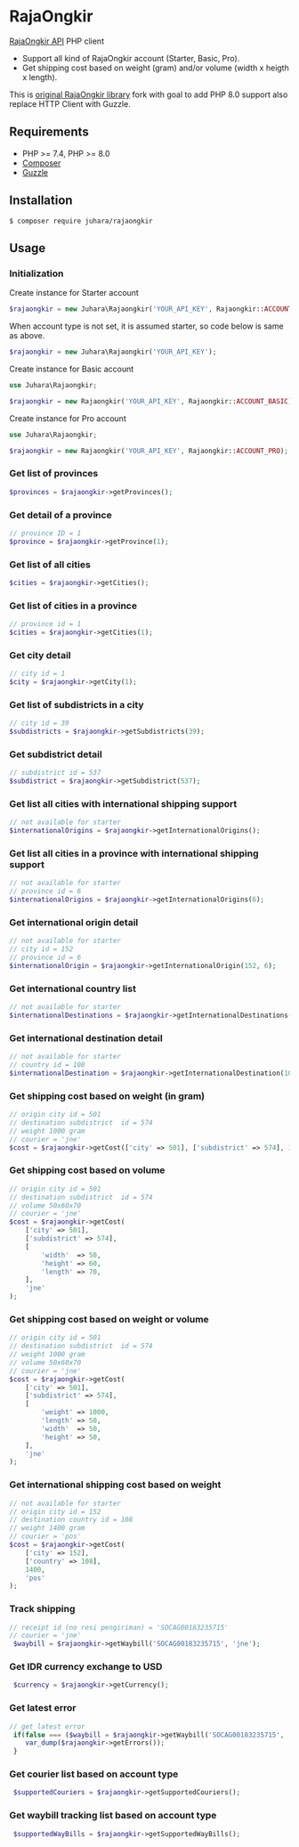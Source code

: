 # RajaOngkir

[RajaOngkir API](https://rajaongkir.com) PHP client

- Support all kind of RajaOngkir account (Starter, Basic, Pro).
- Get shipping cost based on weight (gram) and/or volume (width x heigth x length).

This is [original RajaOngkir library](https://github.com/steevenz/rajaongkir) fork  with goal to add
PHP 8.0 support also replace HTTP Client with Guzzle.

## Requirements

- PHP >= 7.4, PHP >= 8.0
- [Composer](https://getcomposer.org)
- [Guzzle](https://docs.guzzlephp.org/en/stable/index.html)


## Installation

```
$ composer require juhara/rajaongkir
```
## Usage

### Initialization

Create instance for Starter account
```php
$rajaongkir = new Juhara\Rajaongkir('YOUR_API_KEY', Rajaongkir::ACCOUNT_STARTER);
```

When account type is not set, it is assumed starter, so code below is same as above.

```php
$rajaongkir = new Juhara\Rajaongkir('YOUR_API_KEY');
```

Create instance for Basic account

```php
use Juhara\Rajaongkir;

$rajaongkir = new Rajaongkir('YOUR_API_KEY', Rajaongkir::ACCOUNT_BASIC);
```

Create instance for Pro account

```php
use Juhara\Rajaongkir;

$rajaongkir = new Rajaongkir('YOUR_API_KEY', Rajaongkir::ACCOUNT_PRO);
```

### Get list of provinces

```php
$provinces = $rajaongkir->getProvinces();

```

### Get detail of a province

```php
// province ID = 1
$province = $rajaongkir->getProvince(1);
```

### Get list of all cities

```php
$cities = $rajaongkir->getCities();
```

### Get list of cities in a province

```php
// province id = 1
$cities = $rajaongkir->getCities(1);
```

### Get city detail

```php
// city id = 1
$city = $rajaongkir->getCity(1);
```

### Get list of subdistricts in a city

```php
// city id = 39
$subdistricts = $rajaongkir->getSubdistricts(39);
```

### Get subdistrict detail

```php
// subdistrict id = 537
$subdistrict = $rajaongkir->getSubdistrict(537);
```

### Get list all cities with international shipping support

```php
// not available for starter
$internationalOrigins = $rajaongkir->getInternationalOrigins();
```

### Get list all cities  in a province with international shipping support

```php
// not available for starter
// province id = 6
$internationalOrigins = $rajaongkir->getInternationalOrigins(6);
```

### Get international origin detail

```php
// not available for starter
// city id = 152
// province id = 6
$internationalOrigin = $rajaongkir->getInternationalOrigin(152, 6);
```

### Get international country list

```php
// not available for starter
$internationalDestinations = $rajaongkir->getInternationalDestinations();
```

### Get international destination detail

```php
// not available for starter
// country id = 108
$internationalDestination = $rajaongkir->getInternationalDestination(108);
```

### Get shipping cost based on weight (in gram)

```php
// origin city id = 501
// destination subdistrict  id = 574
// weight 1000 gram
// courier = 'jne'
$cost = $rajaongkir->getCost(['city' => 501], ['subdistrict' => 574], 1000, 'jne');
```

### Get shipping cost based on volume

```php
// origin city id = 501
// destination subdistrict  id = 574
// volume 50x60x70
// courier = 'jne'
$cost = $rajaongkir->getCost(
    ['city' => 501],
    ['subdistrict' => 574],
    [
        'width'  => 50,
        'height' => 60,
        'length' => 70,
    ],
    'jne'
);
```

### Get shipping cost based on weight or volume

```php
// origin city id = 501
// destination subdistrict  id = 574
// weight 1000 gram
// volume 50x60x70
// courier = 'jne'
$cost = $rajaongkir->getCost(
    ['city' => 501],
    ['subdistrict' => 574],
    [
        'weight' => 1000,
        'length' => 50,
        'width'  => 50,
        'height' => 50,
    ],
    'jne'
);
```

### Get international shipping cost based on weight

```php
// not available for starter
// origin city id = 152
// destination country id = 108
// weight 1400 gram
// courier = 'pos'
$cost = $rajaongkir->getCost(
    ['city' => 152],
    ['country' => 108],
    1400,
    'pos'
);
```

### Track shipping

```php
// receipt id (no resi pengiriman) = 'SOCAG00183235715'
// courier = 'jne'
 $waybill = $rajaongkir->getWaybill('SOCAG00183235715', 'jne');
```

### Get IDR currency exchange to USD

```php
 $currency = $rajaongkir->getCurrency();
```

### Get latest error

```php
// get latest error
 if(false === ($waybill = $rajaongkir->getWaybill('SOCAG00183235715', 'jne'))) {
    var_dump($rajaongkir->getErrors());
 }
```

### Get courier list based on account type

```php
 $supportedCouriers = $rajaongkir->getSupportedCouriers();
```

### Get waybill tracking list based on account type
```php
 $supportedWayBills = $rajaongkir->getSupportedWayBills();
```


